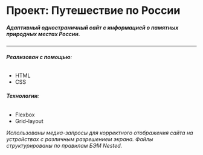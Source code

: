 # Проект: Путешествие по России

##### Адаптивный одностраничный сайт с информацией о памятных природных местах России. 
------ 
###### **Реализован с помощью**:
* HTML
* CSS
###### **Технологии**:
* Flexbox
* Grid-layout

*Использованы медиа-запросы для корректного отображения сайта на устройствах с различным разрешением экрана.*
*Файлы структурированы по правилам БЭМ Nested.*
